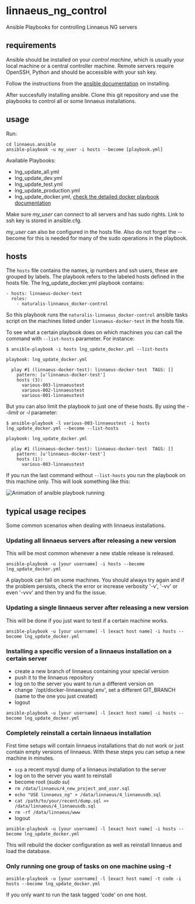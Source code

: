 # linnaeus_ng_control
Ansible Playbooks for controlling Linnaeus NG servers

 
## requirements

Ansible should be installed on your _control machine_, which is usually your local machine or a central
controller machine.  Remote servers require OpenSSH, Python and should be accessible with your ssh key.

Follow the instructions from the [ansible documentation](https://docs.ansible.com/ansible/latest/installation_guide/intro_installation.html#installing-the-control-machine) on installing.

After succesfully installing ansible. Clone this git repository and use the playbooks to control all or
some linnaeus installations.

## usage
Run:

```
cd linnaeus.ansible
ansible-playbook -u my_user -i hosts --become [playbook.yml]
```

Available Playbooks:

* lng_update_all.yml
* lng_update_dev.yml
* lng_update_test.yml
* lng_update_production.yml
* lng_update_docker.yml, [check the detailed docker playbook documentation](https://github.com/naturalis/linnaeus_ng_control/tree/master/linnaeus.ansible/roles/naturalis-linnaeus_docker-control)

Make sure _my_user_ can connect to all servers and has sudo rights. Link to ssh key is stored in ansible.cfg.

_my_user_ can also be configured in the hosts file. Also do not forget the --become for this is needed for
many of the sudo operations in the playbook.

## hosts

The `hosts` file contains the names, ip numbers and ssh users, these are grouped by labels. The playbook
refers to the labeled hosts defined in the hosts file. The lng_update_docker.yml playbook contains:

```
- hosts: linnaeus-docker-test
  roles:
    - naturalis-linnaeus_docker-control
```

So this playbook runs the `naturalis-linnaeus_docker-control` ansible tasks script on the machines listed 
under `linnaeus-docker-test` in the hosts file.

To see what a certain playbook does on which machines you can call the command with `--list-hosts` parameter.
For instance:

```
$ ansible-playbook -i hosts lng_update_docker.yml --list-hosts

playbook: lng_update_docker.yml

  play #1 (linnaeus-docker-test): linnaeus-docker-test	TAGS: []
    pattern: [u'linnaeus-docker-test']
    hosts (3):
      various-003-linnaeustest
      various-002-linnaeustest
      various-001-linnaeustest
```

But you can also limit the playbook to just one of these hosts. By using the _--limit_ or _-l_ parameter:

```
$ ansible-playbook -l various-003-linnaeustest -i hosts lng_update_docker.yml --become --list-hosts 

playbook: lng_update_docker.yml

  play #1 (linnaeus-docker-test): linnaeus-docker-test	TAGS: []
    pattern: [u'linnaeus-docker-test']
    hosts (1):
      various-003-linnaeustest
```

If you run the last command without `--list-hosts` you run the playbook on this machine only. This
will look something like this:


![Animation of ansible playbook running](http://g.recordit.co/1M3195aKQi.gif)



## typical usage recipes

Some common scenarios when dealing with linnaeus installations.

### Updating all linnaeus servers after releasing a new version

This will be most common whenever a new stable release is released.

```ansible-playbook -u [your username] -i hosts --become lng_update_docker.yml```

A playbook can fail on some machines. You should always try again and if the problem persists, check 
the error or increase verbosity '-v', '-vv' or even '-vvv' and then try and fix the issue.

### Updating a single linnaeus server after releasing a new version

This will be done if you just want to test if a certain machine works.

```ansible-playbook -u [your username] -l [exact host name] -i hosts --become lng_update_docker.yml```

### Installing a specific version of a linnaeus installation on a certain server

* create a new branch of linnaeus containing your special version
* push it to the linnaeus repository
* log on to the server you want to run a different version on
* change `/opt/docker-linnaeusng/.env', set a different GIT_BRANCH (same to the one you just created)
* logout

```ansible-playbook -u [your username] -l [exact host name] -i hosts --become lng_update_docker.yml```

### Completely reinstall a certain linnaeus installation

First time setups will contain linnaeus installations that do not work or just contain empty versions
of linnaeus. With these steps you can setup a new machine in minutes.

* `scp` a recent mysql dump of a linnaeus installation to the server
* log on to the server you want to reinstall
* become root (_sudo su_)
* `rm /data/linnaeus/4_new_project_and_user.sql`
* `echo "USE linnaeus_ng" > /data/linnaeus/4_linnaeusdb.sql`
* `cat /path/to/your/recent/dump.sql >> /data/linnaeus/4_linnaeusdb.sql`
* `rm -rf /data/linnaeus/www`
* logout

```ansible-playbook -u [your username] -l [exact host name] -i hosts --become lng_update_docker.yml```

This will rebuild the docker configuration as well as reinstall linnaeus and load the database.

### Only running one group of tasks on one machine using _-t_

```ansible-playbook -u [your username] -l [exact host name] -t code -i hosts --become lng_update_docker.yml```

If you only want to run the task tagged 'code' on one host.


